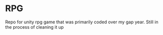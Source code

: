 # RPG
Repo for unity rpg game that was primarily coded over my gap year. Still in the process of cleaning it up
